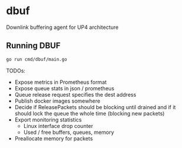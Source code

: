 # dbuf
Downlink buffering agent for UP4 architecture

## Running DBUF

```bash
go run cmd/dbuf/main.go
```

TODOs:
 - Expose metrics in Prometheus format
 - Expose queue stats in json / prometheus
 - Queue release request specifies the dest address
 - Publish docker images somewhere
 - Decide if ReleasePackets should be blocking until drained and if it should lock the queue the whole time (blocking new packets) 
 - Export monitoring statistics
    - Linux interface drop counter
    - Used / free buffers, queues, memory
 - Preallocate memory for packets
